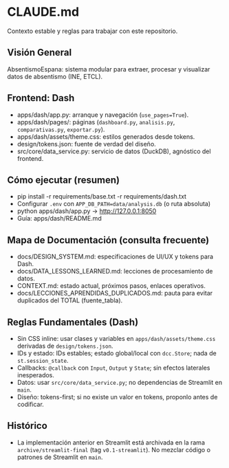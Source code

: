 # CLAUDE.md

Contexto estable y reglas para trabajar con este repositorio.

## Visión General
AbsentismoEspana: sistema modular para extraer, procesar y visualizar datos de absentismo (INE, ETCL).

## Frontend: Dash
- apps/dash/app.py: arranque y navegación (`use_pages=True`).
- apps/dash/pages/: páginas (`dashboard.py`, `analisis.py`, `comparativas.py`, `exportar.py`).
- apps/dash/assets/theme.css: estilos generados desde tokens.
- design/tokens.json: fuente de verdad del diseño.
- src/core/data_service.py: servicio de datos (DuckDB), agnóstico del frontend.

## Cómo ejecutar (resumen)
- pip install -r requirements/base.txt -r requirements/dash.txt
- Configurar `.env` con `APP_DB_PATH=data/analysis.db` (o ruta absoluta)
- python apps/dash/app.py  → http://127.0.0.1:8050
- Guía: apps/dash/README.md

## Mapa de Documentación (consulta frecuente)
- docs/DESIGN_SYSTEM.md: especificaciones de UI/UX y tokens para Dash.
- docs/DATA_LESSONS_LEARNED.md: lecciones de procesamiento de datos.
- CONTEXT.md: estado actual, próximos pasos, enlaces operativos.
- docs/LECCIONES_APRENDIDAS_DUPLICADOS.md: pauta para evitar duplicados del TOTAL (fuente_tabla).

## Reglas Fundamentales (Dash)
- Sin CSS inline: usar clases y variables en `apps/dash/assets/theme.css` derivadas de `design/tokens.json`.
- IDs y estado: IDs estables; estado global/local con `dcc.Store`; nada de `st.session_state`.
- Callbacks: `@callback` con `Input`, `Output` y `State`; sin efectos laterales inesperados.
- Datos: usar `src/core/data_service.py`; no dependencias de Streamlit en `main`.
- Diseño: tokens-first; si no existe un valor en tokens, proponlo antes de codificar.

## Histórico
- La implementación anterior en Streamlit está archivada en la rama `archive/streamlit-final` (tag `v0.1-streamlit`). No mezclar código o patrones de Streamlit en `main`.

